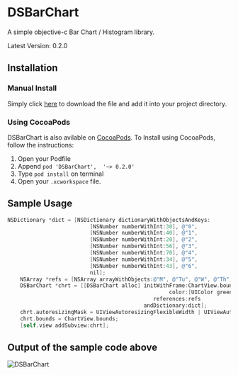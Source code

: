 # DSBarChart

A simple objective-c Bar Chart / Histogram library.

Latest Version: 0.2.0

## Installation

### Manual Install

Simply click [here](https://github.com/dhilipsiva/DSBarChart/archive/master.zip) to download the file and add it into your project directory.

### Using CocoaPods

DSBarChart is also avilable on [CocoaPods](http://cocoapods.org/). To Install using CocoaPods, follow the instructions:

1. Open your Podfile
2. Append `pod 'DSBarChart',  '~> 0.2.0'`
3. Type `pod install` on terminal
4. Open your `.xcworkspace` file.

## Sample Usage

```objective-c
NSDictionary *dict = [NSDictionary dictionaryWithObjectsAndKeys:
                          [NSNumber numberWithInt:30], @"0",
                          [NSNumber numberWithInt:40], @"1",
                          [NSNumber numberWithInt:20], @"2",
                          [NSNumber numberWithInt:56], @"3",
                          [NSNumber numberWithInt:70], @"4",
                          [NSNumber numberWithInt:34], @"5",
                          [NSNumber numberWithInt:43], @"6",
                          nil];
    NSArray *refs = [NSArray arrayWithObjects:@"M", @"Tu", @"W", @"Th", @"F", @"Sa", @"Su", nil];
    DSBarChart *chrt = [[DSBarChart alloc] initWithFrame:ChartView.bounds
                                                   color:[UIColor greenColor]
                                              references:refs
                                           andDictionary:dict];
    chrt.autoresizingMask = UIViewAutoresizingFlexibleWidth | UIViewAutoresizingFlexibleHeight;
    chrt.bounds = ChartView.bounds;
    [self.view addSubview:chrt];
```

## Output of the sample code above

<img src="https://raw.github.com/dhilipsiva/DSBarChart/master/DSBarChart.png"
 alt="DSBarChart" title="A simple objective-c Bar Chart / Histogram library." align="canter"/>
